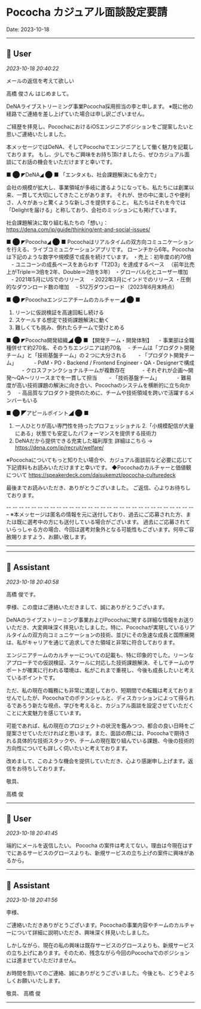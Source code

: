 # Pococha カジュアル面談設定要請

Date: 2023-10-18

---

## 👤 User
*2023-10-18 20:40:22*

メールの返信を考えて欲しい

高橋 俊さん
はじめまして。

DeNAライブストリーミング事業Pococha採用担当の李と申します。
※既に他の経路でご連絡を差し上げていた場合は申し訳ございません。

ご経歴を拝見し、PocochaにおけるiOSエンジニアポジションをご提案したいと思いご連絡いたしました。

本メッセージではDeNA、そしてPocochaでエンジニアとして働く魅力を記載しております。
もし、少しでもご興味をお持ち頂けましたら、ぜひカジュアル面談にてお話の機会をいただけますと幸いです。

■ ⬤ ◤DeNA◢ ⬤ ■
「エンタメも、社会課題解決にも全力で」

会社の規模が拡大し、事業領域が多岐に渡るようになっても、私たちには創業以来、一貫して大切にしてきたことがあります。
それが、世の中に楽しさや便利さ、人々があっと驚くような新しさを提供すること。
私たちはそれを今では「Delightを届ける」と称しており、会社のミッションにも掲げています。


社会課題解決に取り組む私たちの「想い」： https://dena.com/jp/guide/thinking/ent-and-social-issues/

■ ⬤ ◤Pococha◢ ⬤ ■
Pocochaはリアルタイムの双方向コミュニケーションを行える、ライブコミュニケーションアプリです。
ローンチから6年。Pocochaは下記のような数字や規模感で成長を続けています。
・売上：初年度の約70倍
　- ユニコーンの成長ペースをあらわす「T2D3」を達成するペース
　（前年比売上がTriple＝3倍を2年、Double＝2倍を3年）
・グローバル化とユーザー増加
　- 2021年5月にUSでのリリース
　- 2022年3月にインドでのリリース
・圧倒的なダウンロード数の増加
　- 512万ダウンロード（2023年6月末時点）

■ ⬤ ◤Pocochaエンジニアチームのカルチャー◢ ⬤ ■
1. リーンに仮説検証を高速回転し続ける
2. スケールする想定で技術課題解決に動く
3. 難しくても挑み、倒れたらチームで受けとめる

■ ⬤ ◤Pococha開発組織◢ ⬤ ■
【開発チーム・開発体制】
　- 事業部は全職種併せて約270名、そのうちエンジニアは約70名
　- チームは「プロダクト開発チーム」と「技術基盤チーム」の２つに大分される
　　- 「プロダクト開発チーム」
　　　- PdM・PO・Backend / Frontend Engineer・QA・Designerで構成
　　　- クロスファンクショナルチームが複数存在
　　　- それぞれが企画〜開発〜QA〜リリースまでを一貫して担当
　　- 「技術基盤チーム」
　　　- 難易度が高い技術課題の解決に向き合い、Pocochaのシステムを横断的に立ち向かう
　- 高品質なプロダクト提供のために、チームや技術領域を跨いで活躍するメンバーもいる

■ ⬤ ◤アピールポイント◢ ⬤ ■
1. 一人ひとりが高い専門性を持ったプロフェッショナル
2.「小規模配信が大量にある」状態でも安定したパフォーマンスを提供する技術力
3. DeNAだから提供できる充実した福利厚生
詳細はこちら → https://dena.com/jp/recruit/welfare/

※Pocochaについてもっと知りたい場合や、カジュアル面談前など必要に応じて下記資料もお読みいただけますと幸いです。
◆Pocochaのカルチャーと価値観について https://speakerdeck.com/daisukemzt/pococha-culturedeck

最後までお読みいただき、ありがとうございました。
ご返信、心よりお待ちしております。

-- -- -- -- -- -- -- -- -- -- -- -- -- -- -- -- -- -- -- -- -- -- -- -- -- -- -- -- -- -- –
※本メッセージは匿名の情報を元に送付しており、過去にご応募された方、または既に選考中の方にも送付している場合がございます。
過去にご応募されていらっしゃる方の場合、今回は選考対象外となる可能性もございます。何卒ご容赦賜りますよう、お願い致します。
-- -- -- -- -- -- -- -- -- -- -- -- -- -- -- -- -- -- -- -- -- -- -- -- -- -- -- -- -- -- --

---

## 🤖 Assistant
*2023-10-18 20:40:58*

高橋 俊です。

李様、この度はご連絡いただきまして、誠にありがとうございます。

DeNAのライブストリーミング事業およびPocochaに関する詳細な情報をお送りいただき、大変興味深く拝見いたしました。特に、Pocochaが実現しているリアルタイムの双方向コミュニケーションの技術、並びにその急速な成長と国際展開は、私がキャリアを通じて追求してきた領域と非常に符合しております。

エンジニアチームのカルチャーについての記載も、特に印象的でした。リーンなアプローチでの仮説検証、スケールに対応した技術課題解決、そしてチームのサポートが確実に行われる環境は、私がこれまで重視し、今後も成長したいと考えているポイントです。

ただ、私の現在の職務にも非常に満足しており、短期間での転職は考えておりませんでしたが、Pocochaでのポテンシャルと、ディスカッションによって得られるであろう新たな視点、学びを考えると、カジュアル面談を設定させていただくことに大変魅力を感じています。

可能であれば、私の現在のプロジェクトの状況を鑑みつつ、都合の良い日時をご提案させていただければと思います。また、面談の際には、Pocochaで期待される具体的な技術スタックや、チームの現在取り組んでいる課題、今後の技術的方向性についても詳しく伺いたいと考えております。

改めまして、このような機会を提供していただき、心より感謝申し上げます。返信をお待ちしております。

敬具、

高橋 俊

---

## 👤 User
*2023-10-18 20:41:45*

端的にメールを返信したい。
Pococha の案件は考えてない。理由は今現在はすでにあるサービスのグロースよりも、新規サービスの立ち上げの案件に興味があるから。

---

## 🤖 Assistant
*2023-10-18 20:41:56*

李様、

ご連絡いただきありがとうございます。Pocochaの事業内容やチームのカルチャーについて詳細に説明いただき、興味深く拝見いたしました。

しかしながら、現在の私の興味は既存サービスのグロースよりも、新規サービスの立ち上げにあります。そのため、残念ながら今回のPocochaでのポジションには進ませていただけません。

お時間を割いてのご連絡、誠にありがとうございました。今後とも、どうぞよろしくお願いいたします。

敬具、
高橋 俊

---

